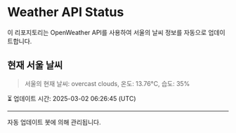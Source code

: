 
# Weather API Status

이 리포지토리는 OpenWeather API를 사용하여 서울의 날씨 정보를 자동으로 업데이트합니다.

## 현재 서울 날씨
> 서울의 현재 날씨: overcast clouds, 온도: 13.76°C, 습도: 35%

⏳ 업데이트 시간: 2025-03-02 06:26:45 (UTC)

---
자동 업데이트 봇에 의해 관리됩니다.
